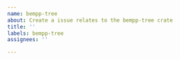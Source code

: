 ```yaml
---
name: bempp-tree
about: Create a issue relates to the bempp-tree crate
title: ''
labels: bempp-tree
assignees: ''

---
```





